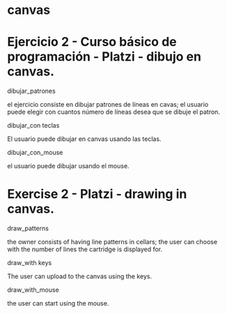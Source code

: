 # canvas
# Ejercicio 2 - Curso básico de programación - Platzi - dibujo en canvas.
 
 dibujar_patrones

el ejercicio consiste en dibujar patrones de líneas en cavas; el usuario puede elegir con cuantos número de líneas desea que se dibuje el patron.

dibujar_con teclas

El usuario puede dibujar en canvas usando las teclas.

dibujar_con_mouse

el usuario puede dibujar usando el mouse.

# Exercise 2 - Platzi - drawing in canvas.

draw_patterns

the owner consists of having line patterns in cellars; the user can choose with the number of lines the cartridge is displayed for.

draw_with keys

The user can upload to the canvas using the keys.

draw_with_mouse

the user can start using the mouse.
